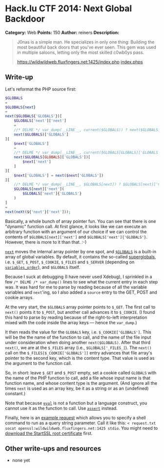 # Hack.lu CTF 2014: Next Global Backdoor

**Category:** Web
**Points:** 150
**Author:** reiners
**Description:**

> J0nas is a simple man. He specializes in only one thing: Building the most beautiful back doors that you've ever seen. This gem was used in multiple saloons, letting only the most skilled c0wb0ys pass.
>
> <https://wildwildweb.fluxfingers.net:1425/index.php>
> [index.phps](index.phps)

## Write-up

Let's reformat the PHP source first:

```php
$GLOBALS
=
$GLOBALS{next}
=
next($GLOBALS{'GLOBALS'})[
	$GLOBALS['next']['next']
	=
	//* DELME */ var_dump(__LINE__, current($GLOBALS)) ? next($GLOBALS) :
	next($GLOBALS)['GLOBALS']
][
	$next['GLOBALS']
	=
	//* DELME */ var_dump(__LINE__, current($GLOBALS[GLOBALS]['GLOBALS'])) ? next($GLOBALS[GLOBALS]['GLOBALS'])[ $next['next'] ] :
	next($GLOBALS[GLOBALS]['GLOBALS'])[
		$next['next']
	]
][
	$next['GLOBALS'] = next($next['GLOBALS'])
][
	//* DELME */ var_dump(__LINE__, $GLOBALS[next]) ? $GLOBALS[next]['next']( $GLOBALS['next']{'GLOBALS'}) :
	$GLOBALS[next]['next'](
		$GLOBALS['next']{'GLOBALS'}
	)
]
=
next(neXt(${'next'}['next']));
```

Basically, a whole bunch of array pointer fun. You can see that there is one "dynamic" function call. At first glance, it looks like we can execute an arbitrary function with an argument of our choice if we can control the contents of `$GLOBALS[next]['next']` and `$GLOBALS['next']{'GLOBALS'}`. However, there is more to it than that. :-)

[`next`](https://php.net/next) moves the internal array pointer by one spot, and [`$GLOBALS`](https://php.net/globals) is a built-in array of global variables. By default, it contains the so-called [superglobals](https://php.net/superglobals), i.e. `$_GET`, `$_POST`, `$_COOKIE`, `$_FILES` and `$_SERVER` (depending on [`variables_order`](https://php.net/variables_order)), and `$GLOBALS` itself.

Because I suck at debugging (I have never used Xdebug), I sprinkled in a few `/* DELME /* var_dump()` lines to see what the current entry in each step was. It was hard for me to parse by reading because of all the variable variables and `next`'ing, so I also added a `source` entry to the GET, POST and cookie arrays.

At the very start, the `$GLOBALS` array pointer points to `$_GET`. The first call to `next()` points it to `$_POST`, but another call advances it to `$_COOKIE`. (I found this hard to parse by reading because of the right-to-left interpretation mixed with the code inside the array keys — hence the `var_dump`.)

It then reads the value for the `GLOBALS` key, i.e. `$_COOKIE['GLOBALS']`. This will be the the name of the function to call, and the name of the file input under consideration when doing another `next($GLOBALS)`. After that third `next()`, we are at the `$_FILES` array (i.e., `$GLOBALS['_FILES_]`). The `next()` call on the `$_FILES[$_COOKIE['GLOBALS']]` entry advances that file array's pointer to the second key, which is the content type. That value is used as the argument to the function call.

So, in short: leave `$_GET` and `$_POST` empty, set a cookie called `GLOBALS` with the name of the PHP function to call, add a file whose input name is that function name, and whose content type is the argument. (And ignore all the times `next` is used as an array key, be it as a string or as an (undefined) constant.)

Note that because [`eval`](https://php.net/eval) is not a function but a language construct, you cannot use it as the function to call. Use [`assert`](https://php.net/assert) instead.

Finally, here is an [example request](request.txt) which allows you to specify a shell command to run as a query string parameter. Call it like this: `< request.txt socat openssl:wildwildweb.fluxfingers.net:1425 stdio`. You might need to [download the StartSSL root certificate](http://www.startssl.com/certs/ca-bundle.pem) first.


## Other write-ups and resources

* none yet
